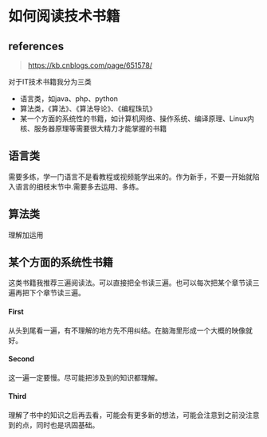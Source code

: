 # 如何阅读技术书籍

## references

> https://kb.cnblogs.com/page/651578/

对于IT技术书籍我分为三类

- 语言类，如java、php、python
- 算法类，《算法》、《算法导论》、《编程珠玑》
- 某一个方面的系统性的书籍，如计算机网络、操作系统、编译原理、Linux内核、服务器原理等需要很大精力才能掌握的书籍

## 语言类

需要多练，学一门语言不是看教程或视频能学出来的。作为新手，不要一开始就陷入语言的细枝末节中.需要多去运用、多练。

## 算法类

理解加运用

## 某个方面的系统性书籍

这类书籍我推荐三遍阅读法。可以直接把全书读三遍。也可以每次把某个章节读三遍再把下个章节读三遍。

#### First

从头到尾看一遍，有不理解的地方先不用纠结。在脑海里形成一个大概的映像就好。

#### Second

这一遍一定要慢。尽可能把涉及到的知识都理解。

#### Third

理解了书中的知识之后再去看，可能会有更多新的想法，可能会注意到之前没注意到的点，同时也是巩固基础。